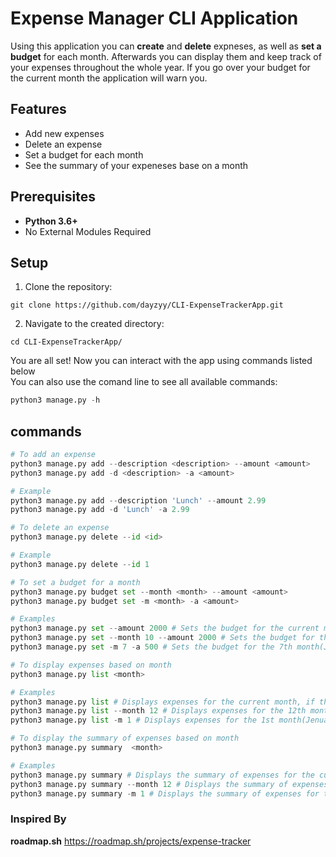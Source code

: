 # Expense Manager CLI Application

Using this application you can **create** and **delete** expneses, as well as **set a budget** for each month. Afterwards you can display them and keep track of your expenses throughout the whole year. 
If you go over your budget for the current month the application will warn you.

## Features
- Add new expenses
- Delete an expense
- Set a budget for each month
- See the summary of your expeneses base on a month

## Prerequisites
- **Python 3.6+**
- No External Modules Required

## Setup
1. Clone the repository:
```
git clone https://github.com/dayzyy/CLI-ExpenseTrackerApp.git
```
2. Navigate to the created directory:
```
cd CLI-ExpenseTrackerApp/
```

You are all set! Now you can interact with the app using commands listed below  
You can also use the comand line to see all available commands:
```python
python3 manage.py -h
```

## commands

```python
# To add an expense
python3 manage.py add --description <description> --amount <amount>
python3 manage.py add -d <description> -a <amount>

# Example
python3 manage.py add --description 'Lunch' --amount 2.99
python3 manage.py add -d 'Lunch' -a 2.99

# To delete an expense
python3 manage.py delete --id <id>

# Example
python3 manage.py delete --id 1

# To set a budget for a month
python3 manage.py budget set --month <month> --amount <amount>
python3 manage.py budget set -m <month> -a <amount>

# Examples
python3 manage.py set --amount 2000 # Sets the budget for the current month, if  <month> arguement is not provided
python3 manage.py set --month 10 --amount 2000 # Sets the budget for the 10th month(October)
python3 manage.py set -m 7 -a 500 # Sets the budget for the 7th month(July)

# To display expenses based on month
python3 manage.py list <month>

# Examples
python3 manage.py list # Displays expenses for the current month, if the <month> arguement is not provided
python3 manage.py list --month 12 # Displays expenses for the 12th month(December)
python3 manage.py list -m 1 # Displays expenses for the 1st month(Jenuary)

# To display the summary of expenses based on month
python3 manage.py summary  <month>

# Examples
python3 manage.py summary # Displays the summary of expenses for the current month, if the <month> arguement is not provided
python3 manage.py summary --month 12 # Displays the summary of expenses for the 12th month(December)
python3 manage.py summary -m 1 # Displays the summary of expenses for the 1st month(Jenuary)
```

### Inspired By
**roadmap.sh** https://roadmap.sh/projects/expense-tracker
